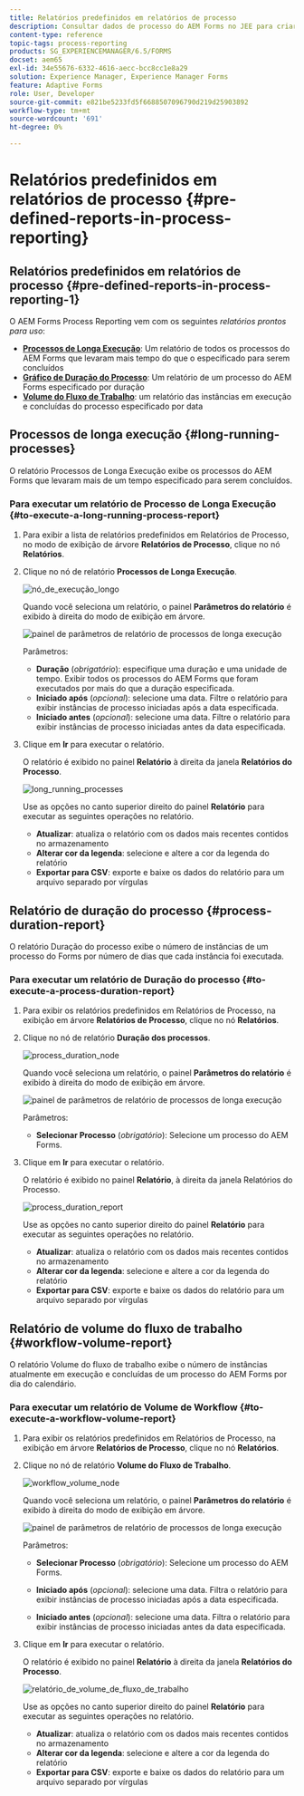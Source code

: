 ```yaml
---
title: Relatórios predefinidos em relatórios de processo
description: Consultar dados de processo do AEM Forms no JEE para criar relatórios sobre processos de longa execução, duração do processo e volume do fluxo de trabalho
content-type: reference
topic-tags: process-reporting
products: SG_EXPERIENCEMANAGER/6.5/FORMS
docset: aem65
exl-id: 34e55676-6332-4616-aecc-bcc8cc1e8a29
solution: Experience Manager, Experience Manager Forms
feature: Adaptive Forms
role: User, Developer
source-git-commit: e821be5233fd5f6688507096790d219d25903892
workflow-type: tm+mt
source-wordcount: '691'
ht-degree: 0%

---
```


# Relatórios predefinidos em relatórios de processo {#pre-defined-reports-in-process-reporting}

## Relatórios predefinidos em relatórios de processo {#pre-defined-reports-in-process-reporting-1}

O AEM Forms Process Reporting vem com os seguintes *relatórios prontos para uso*:

* **[Processos de Longa Execução](#long-running-processes)**: Um relatório de todos os processos do AEM Forms que levaram mais tempo do que o especificado para serem concluídos
* **[Gráfico de Duração do Processo](#process-duration-report)**: Um relatório de um processo do AEM Forms especificado por duração
* **[Volume do Fluxo de Trabalho](#workflow-volume-report)**: um relatório das instâncias em execução e concluídas do processo especificado por data

## Processos de longa execução {#long-running-processes}

O relatório Processos de Longa Execução exibe os processos do AEM Forms que levaram mais de um tempo especificado para serem concluídos.

### Para executar um relatório de Processo de Longa Execução {#to-execute-a-long-running-process-report}

1. Para exibir a lista de relatórios predefinidos em Relatórios de Processo, no modo de exibição de árvore **Relatórios de Processo**, clique no nó **Relatórios**.
1. Clique no nó de relatório **Processos de Longa Execução**.

   ![nó_de_execução_longo](assets/long_running_node.png)

   Quando você seleciona um relatório, o painel **Parâmetros do relatório** é exibido à direita do modo de exibição em árvore.

   ![painel de parâmetros de relatório de processos de longa execução](assets/report_parameters_panel.png)

   Parâmetros:

   * **Duração** (*obrigatório*): especifique uma duração e uma unidade de tempo. Exibir todos os processos do AEM Forms que foram executados por mais do que a duração especificada.
   * **Iniciado após** (*opcional*): selecione uma data. Filtre o relatório para exibir instâncias de processo iniciadas após a data especificada.
   * **Iniciado antes** (*opcional*): selecione uma data. Filtre o relatório para exibir instâncias de processo iniciadas antes da data especificada.

1. Clique em **Ir** para executar o relatório.

   O relatório é exibido no painel **Relatório** à direita da janela **Relatórios do Processo**.

   ![long_running_processes](assets/long_running_processes.png)

   Use as opções no canto superior direito do painel **Relatório** para executar as seguintes operações no relatório.

   * **Atualizar**: atualiza o relatório com os dados mais recentes contidos no armazenamento
   * **Alterar cor da legenda**: selecione e altere a cor da legenda do relatório
   * **Exportar para CSV**: exporte e baixe os dados do relatório para um arquivo separado por vírgulas

## Relatório de duração do processo  {#process-duration-report}

O relatório Duração do processo exibe o número de instâncias de um processo do Forms por número de dias que cada instância foi executada.

### Para executar um relatório de Duração do processo {#to-execute-a-process-duration-report}

1. Para exibir os relatórios predefinidos em Relatórios de Processo, na exibição em árvore **Relatórios de Processo**, clique no nó **Relatórios**.
1. Clique no nó de relatório **Duração dos processos**.

   ![process_duration_node](assets/process_duration_node.png)

   Quando você seleciona um relatório, o painel **Parâmetros do relatório** é exibido à direita do modo de exibição em árvore.

   ![painel de parâmetros de relatório de processos de longa execução](assets/process_duration_params.png)

   Parâmetros:

   * **Selecionar Processo** (*obrigatório*): Selecione um processo do AEM Forms.

1. Clique em **Ir** para executar o relatório.

   O relatório é exibido no painel **Relatório**, à direita da janela Relatórios do Processo.

   ![process_duration_report](assets/process_duration_report.png)

   Use as opções no canto superior direito do painel **Relatório** para executar as seguintes operações no relatório.

   * **Atualizar**: atualiza o relatório com os dados mais recentes contidos no armazenamento
   * **Alterar cor da legenda**: selecione e altere a cor da legenda do relatório
   * **Exportar para CSV**: exporte e baixe os dados do relatório para um arquivo separado por vírgulas

## Relatório de volume do fluxo de trabalho {#workflow-volume-report}

O relatório Volume do fluxo de trabalho exibe o número de instâncias atualmente em execução e concluídas de um processo do AEM Forms por dia do calendário.

### Para executar um relatório de Volume de Workflow {#to-execute-a-workflow-volume-report}

1. Para exibir os relatórios predefinidos em Relatórios de Processo, na exibição em árvore **Relatórios de Processo**, clique no nó **Relatórios**.
1. Clique no nó de relatório **Volume do Fluxo de Trabalho**.

   ![workflow_volume_node](assets/workflow_volume_node.png)

   Quando você seleciona um relatório, o painel **Parâmetros do relatório** é exibido à direita do modo de exibição em árvore.

   ![painel de parâmetros de relatório de processos de longa execução](assets/workflow_volume_params.png)

   Parâmetros:

   * **Selecionar Processo** (*obrigatório*): Selecione um processo do AEM Forms.

   * **Iniciado após** (*opcional*): selecione uma data. Filtra o relatório para exibir instâncias de processo iniciadas após a data especificada.

   * **Iniciado antes** (*opcional*): selecione uma data. Filtra o relatório para exibir instâncias de processo iniciadas antes da data especificada.

1. Clique em **Ir** para executar o relatório.

   O relatório é exibido no painel **Relatório** à direita da janela **Relatórios do Processo**.

   ![relatório_de_volume_de_fluxo_de_trabalho](assets/workflow_volume_report.png)

   Use as opções no canto superior direito do painel **Relatório** para executar as seguintes operações no relatório.

   * **Atualizar**: atualiza o relatório com os dados mais recentes contidos no armazenamento
   * **Alterar cor da legenda**: selecione e altere a cor da legenda do relatório
   * **Exportar para CSV**: exporte e baixe os dados do relatório para um arquivo separado por vírgulas
